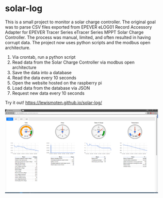 # solar-log

This is a small project to monitor a solar charge controller. The original goal was to parse CSV files exported from EPEVER eLOG01 Record Accessory Adapter for EPEVER Tracer Series eTracer Series MPPT Solar Charge Controller. The process was manual, limited, and often resulted in having corrupt data. The project now uses python scripts and the modbus open architecture.

1. Via crontab, run a python script
  1. Read data from the Solar Charge Controller via modbus open architecture
  1. Save the data into a database
  1. Read the data every 10 seconds
1. Open the website hosted on the raspberry pi
  1. Load data from the database via JSON
  1. Request new data every 10 seconds


Try it out! https://lewismoten.github.io/solar-log/

![](screenshot.png)
